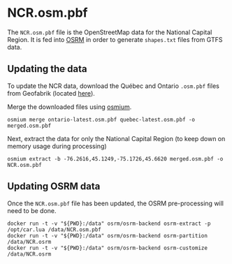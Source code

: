 # NCR.osm.pbf
The `NCR.osm.pbf` file is the OpenStreetMap data for the National Capital Region. It is fed into [OSRM](http://project-osrm.org/) in order to generate `shapes.txt` files from GTFS data.

## Updating the data
To update the NCR data, download the Québec and Ontario `.osm.pbf` files from Geofabrik (located [here](http://download.geofabrik.de/north-america/canada.html)). 

Merge the downloaded files using [osmium](https://osmcode.org/).

```shell script
osmium merge ontario-latest.osm.pbf quebec-latest.osm.pbf -o merged.osm.pbf
```

Next, extract the data for only the National Capital Region (to keep down on memory usage during processing)

```shell script
osmium extract -b -76.2616,45.1249,-75.1726,45.6620 merged.osm.pbf -o NCR.osm.pbf
```

## Updating OSRM data
Once the `NCR.osm.pbf` file has been updated, the OSRM pre-processing will need to be done.

```shell script
docker run -t -v "${PWD}:/data" osrm/osrm-backend osrm-extract -p /opt/car.lua /data/NCR.osm.pbf
docker run -t -v "${PWD}:/data" osrm/osrm-backend osrm-partition /data/NCR.osrm
docker run -t -v "${PWD}:/data" osrm/osrm-backend osrm-customize /data/NCR.osrm
```